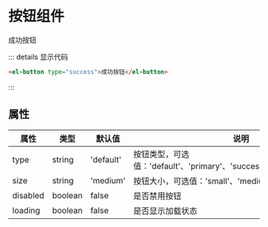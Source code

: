 # 按钮组件

<el-button type="success">成功按钮</el-button>

<!-- 代码展示 -->

::: details 显示代码

```html
<el-button type="success">成功按钮</el-button>
```

:::

## 属性

| 属性     | 类型    | 默认值    | 说明                                                                   |
| -------- | ------- | --------- | ---------------------------------------------------------------------- |
| type     | string  | 'default' | 按钮类型，可选值：'default'、'primary'、'success'、'warning'、'danger' |
| size     | string  | 'medium'  | 按钮大小，可选值：'small'、'medium'、'large'                           |
| disabled | boolean | false     | 是否禁用按钮                                                           |
| loading  | boolean | false     | 是否显示加载状态                                                       |

